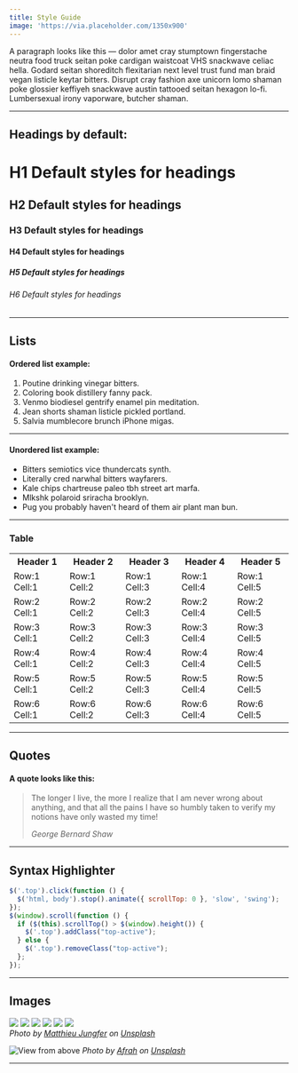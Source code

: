 ```yaml
---
title: Style Guide
image: 'https://via.placeholder.com/1350x900'
---
```


A paragraph looks like this — dolor amet cray stumptown fingerstache neutra food truck seitan poke cardigan waistcoat VHS snackwave celiac hella. Godard seitan shoreditch flexitarian next level trust fund man braid vegan listicle keytar bitters. Disrupt cray fashion axe unicorn lomo shaman poke glossier keffiyeh snackwave austin tattooed seitan hexagon lo-fi. Lumbersexual irony vaporware, butcher shaman.

***

## Headings by default:

# H1 Default styles for headings
## H2 Default styles for headings
### H3 Default styles for headings
#### H4 Default styles for headings
##### H5 Default styles for headings
###### H6 Default styles for headings

***

## Lists

#### Ordered list example:

1. Poutine drinking vinegar bitters.
2. Coloring book distillery fanny pack.
3. Venmo biodiesel gentrify enamel pin meditation.
4. Jean shorts shaman listicle pickled portland.
5. Salvia mumblecore brunch iPhone migas.

***

#### Unordered list example:

* Bitters semiotics vice thundercats synth.
* Literally cred narwhal bitters wayfarers.
* Kale chips chartreuse paleo tbh street art marfa.
* Mlkshk polaroid sriracha brooklyn.
* Pug you probably haven't heard of them air plant man bun.

***

### Table

<div class="table-container">
  <table>
    <tr><th>Header 1</th><th>Header 2</th><th>Header 3</th><th>Header 4</th><th>Header 5</th></tr>
    <tr><td>Row:1 Cell:1</td><td>Row:1 Cell:2</td><td>Row:1 Cell:3</td><td>Row:1 Cell:4</td><td>Row:1 Cell:5</td></tr>
    <tr><td>Row:2 Cell:1</td><td>Row:2 Cell:2</td><td>Row:2 Cell:3</td><td>Row:2 Cell:4</td><td>Row:2 Cell:5</td></tr>
    <tr><td>Row:3 Cell:1</td><td>Row:3 Cell:2</td><td>Row:3 Cell:3</td><td>Row:3 Cell:4</td><td>Row:3 Cell:5</td></tr>
    <tr><td>Row:4 Cell:1</td><td>Row:4 Cell:2</td><td>Row:4 Cell:3</td><td>Row:4 Cell:4</td><td>Row:4 Cell:5</td></tr>
    <tr><td>Row:5 Cell:1</td><td>Row:5 Cell:2</td><td>Row:5 Cell:3</td><td>Row:5 Cell:4</td><td>Row:5 Cell:5</td></tr>
    <tr><td>Row:6 Cell:1</td><td>Row:6 Cell:2</td><td>Row:6 Cell:3</td><td>Row:6 Cell:4</td><td>Row:6 Cell:5</td></tr>
  </table>
</div>

***

## Quotes

#### A quote looks like this:

> The longer I live, the more I realize that I am never wrong about anything, and that all the pains I have so humbly taken to verify my notions have only wasted my time!
>
> <cite>George Bernard Shaw</cite>

***

## Syntax Highlighter

``` js
$('.top').click(function () {
  $('html, body').stop().animate({ scrollTop: 0 }, 'slow', 'swing');
});
$(window).scroll(function () {
  if ($(this).scrollTop() > $(window).height()) {
    $('.top').addClass("top-active");
  } else {
    $('.top').removeClass("top-active");
  };
});
```

***

## Images

<div class="gallery-box">
  <div class="gallery">
    <img src="https://via.placeholder.com/800x800">
    <img src="https://via.placeholder.com/800x800">
    <img src="https://via.placeholder.com/800x800">
    <img src="https://via.placeholder.com/800x800">
    <img src="https://via.placeholder.com/800x800">
    <img src="https://via.placeholder.com/800x800">
  </div>
   <em>Photo by <a href="https://via.placeholder.com/800x800" target="_blank">Matthieu Jungfer</a> on <a href="https://via.placeholder.com/800x800" target="_blank">Unsplash</a></em>
</div>

![View from above](https://via.placeholder.com/800x800)
*Photo by [Afrah](https://via.placeholder.com/800x800) on [Unsplash](https://via.placeholder.com/800x800)*

***